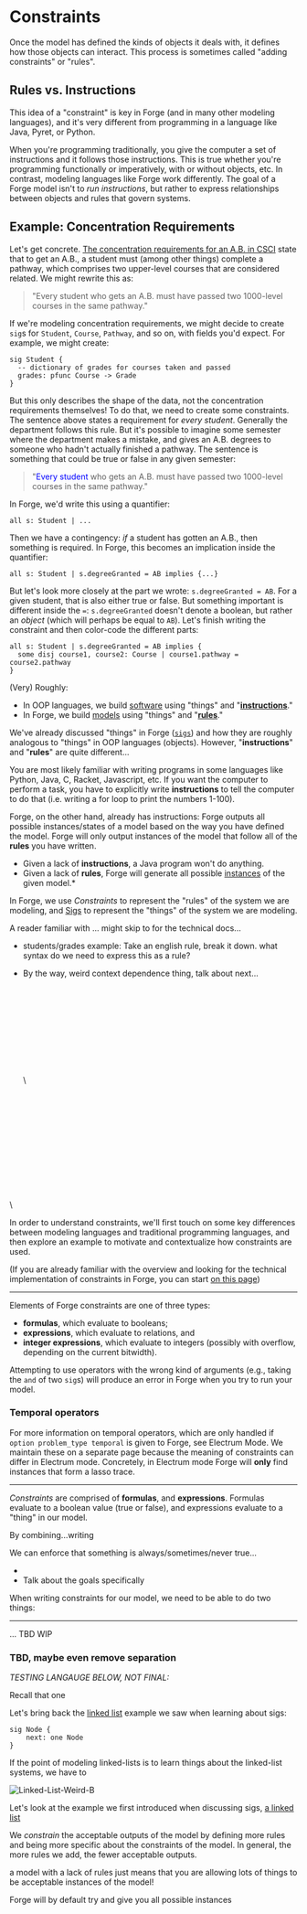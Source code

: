 # Constraints

Once the model has defined the kinds of objects it deals with, it defines how those objects can interact. This process is sometimes called "adding constraints" or "rules".

<!--
```admonish danger title="TODO"
- **PAGE IS UNFINISHED!**:
  - Needs re-wording past Rules vs. Instructions, perhaps refactoring to different page
  - Fit the linked list example in there somehow
  - Needs transition statement into constraint types and such
- Clarify or remove * relating to "can/will generate many instances of a model." Well, will Forge **always** do this?
- Add * caveat about "not all possible instances because of inherent bounds (and then link to bounds chapter)
``` -->

## Rules vs. Instructions

This idea of a "constraint" is key in Forge (and in many other modeling languages), and it's very different from programming in a language like Java, Pyret, or Python.

When you're programming traditionally, you give the computer a set of instructions and it follows those instructions. This is true whether you're programming functionally or imperatively, with or without objects, etc. In contrast, modeling languages like Forge work differently. The goal of a Forge model isn't to _run instructions_, but rather to express relationships between objects and rules that govern systems. 

## Example: Concentration Requirements

Let's get concrete. [The concentration requirements for an A.B. in CSCI](https://cs.brown.edu/degrees/undergrad/concentrating-in-cs/concentration-requirements-2020/new-ab-requirements/) state that to get an A.B., a student must (among other things) complete a pathway, which comprises two upper-level courses that are considered related. We might rewrite this as:

> "Every student who gets an A.B. must have passed two 1000-level courses in the same pathway."

If we're modeling concentration requirements, we might decide to create `sig`s for `Student`, `Course`, `Pathway`, and so on, with fields you'd expect. For example, we might create:

```
sig Student {
  -- dictionary of grades for courses taken and passed
  grades: pfunc Course -> Grade
}
```

But this only describes the shape of the data, not the concentration requirements themselves! To do that, we need to create some constraints. The sentence above states a requirement for _every student_. Generally the department follows this rule. But it's possible to imagine some semester where the department makes a mistake, and gives an A.B. degrees to someone who hadn't actually finished a pathway. The sentence is something that could be true or false in any given semester:

> "<span style="color:blue">Every student</span> who gets an A.B. must have passed two 1000-level courses in the same pathway."

In Forge, we'd write this using a quantifier: 

```
all s: Student | ...
```

Then we have a contingency: _if_ a student has gotten an A.B., then something is required. In Forge, this becomes an implication inside the quantifier: 

```
all s: Student | s.degreeGranted = AB implies {...}
```

But let's look more closely at the part we wrote: `s.degreeGranted = AB`. For a given student, that is also either true or false. But something important is different inside the `=`: `s.degreeGranted` doesn't denote a boolean, but rather an _object_ (which will perhaps be equal to `AB`). Let's finish writing the constraint and then color-code the different parts:

```
all s: Student | s.degreeGranted = AB implies {
  some disj course1, course2: Course | course1.pathway = course2.pathway
}
```




<!--
Forge, under the hood, already has

So our job is to write rules, which the existing instructions...

Modeling languages are fundamentally different in that the programmer

With different goals, we have a different development paradigm. -->

(Very) Roughly:

- In OOP languages, we build <ins>software</ins> using "things" and "**<ins>instructions</ins>**."
- In Forge, we build <ins>models</ins> using "things" and "**<ins>rules</ins>**."

We've already discussed "things" in Forge ([`sigs`](../sigs/sigs.md)) and how they are roughly analogous to "things" in OOP languages (objects). However, "**instructions**" and "**rules**" are quite different...

You are most likely familiar with writing programs in some languages like Python, Java, C, Racket, Javascript, etc. If you want the computer to perform a task, you have to explicitly write **instructions** to tell the computer to do that (i.e. writing a for loop to print the numbers 1-100).

<!-- Forge, on the other hand, already has instructions (solver\*) -->

Forge, on the other hand, already has instructions: Forge outputs all possible instances/states of a model based on the way you have defined the model. Forge will only output instances of the model that follow all of the **rules** you have written.

 <!-- uses **rules** that you write to only provide you with valid instances of a model. This is a fundamentally different way to think about "building" something, for the following reason: -->

<!-- analyzes the model you define and outputs all the possible instances that follow the structure and rules of the model\*. With fewer rules, more things are acceptable instances of the model! -->

- Given a lack of **instructions**, a Java program won't do anything.
- Given a lack of **rules**, Forge will generate all possible [instances](../overview.md#instances) of the given model.\*



In Forge, we use _Constraints_ to represent the "rules" of the system we are modeling, and [Sigs](../sigs/sigs.md) to represent the "things" of the system we are modeling.

A reader familiar with ... might skip to []() for the technical docs...

- students/grades example:
  Take an english rule, break it down. what syntax do we need to express this as a rule?

- By the way, weird context dependence thing, talk about next...
  \
  \
  \
  \
  \
  \
  \
  \
  \
  \
  \
  \

\
\
\
\
\
\
\
\
\
\
\
\

In order to understand constraints, we'll first touch on some key differences between modeling languages and traditional programming languages, and then explore an example to motivate and contextualize how constraints are used.

<!-- In order to understand constraints and how they work, we need some context about modeling languages: -->

(If you are already familiar with the overview and looking for the technical implementation of constraints in Forge, you can start [on this page](../constraints/constraint-types.md))

---

Elements of Forge constraints are one of three types:

- **formulas**, which evaluate to booleans;
- **expressions**, which evaluate to relations, and
- **integer expressions**, which evaluate to integers (possibly with overflow, depending on the current bitwidth).

Attempting to use operators with the wrong kind of arguments (e.g., taking the `and` of two `sig`s) will produce an error in Forge when you try to run your model.

### Temporal operators

For more information on temporal operators, which are only handled if `option problem_type temporal` is given to Forge, see Electrum Mode. We maintain these on a separate page because the meaning of constraints can differ in Electrum mode. Concretely, in Electrum mode Forge will **only** find instances that form a lasso trace.

---

_Constraints_ are comprised of **formulas**, and **expressions**. Formulas evaluate to a boolean value (true or false), and expressions evaluate to a "thing" in our model.

By combining...writing

We can enforce that something is always/sometimes/never true...

-
- Talk about the goals specifically

When writing constraints for our model, we need to be able to do two things:

<!--
Recall that in the overview of [what a model is](../overview.md#models), we said that a model

> "...explicitly defines both the "things" that exist in the system, and the "rules" of the system." -->

---

<!--
_TODO: BEFORE TALKING ABOUT IMPL DETAILS OF CONSTRAINTS IN FORGE, LET'S TALK ABOUT HOW CONSTRAINTS PLAY INTO BUILDING MODELS BY LOOKING AT AN EXAMPLE_ -->

... TBD WIP

### TBD, maybe even remove separation

_TESTING LANGAUGE BELOW, NOT FINAL:_

Recall that one

Let's bring back the [linked list](../../building-models/sigs/sigs.md#admonition-example-sig-w-one-field) example we saw when learning about sigs:

```
sig Node {
    next: one Node
}
```

If the point of modeling linked-lists is to learn things about the linked-list systems, we have to

<!--
![LinkedList-Normal](../../../images/constraints/LinkedList-normal.png)
![LL-Weird-A](../../images/constraints/LinkedList-weird-A.png) -->

![Linked-List-Weird-B](../../images/constraints/LinkedList-weird-B.png)

Let's look at the example we first introduced when discussing sigs, [a linked list](../../building-models/sigs/sigs.md#admonition-example-sig-w-one-field)

We _constrain_ the acceptable outputs of the model by defining more rules and being more specific about the constraints of the model. In general, the more rules we add, the fewer acceptable outputs.

a model with a lack of rules just means that you are allowing lots of things to be acceptable instances of the model!

Forge will by default try and give you all possible instances

<!-- In Forge, the computer already has a set of instructions: construct instances of the model based on how you defined the "things" and "rules" of the model. -->


```admonish info title="Next steps"


```

